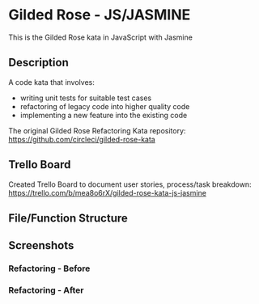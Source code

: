 # Gilded Rose - JS/JASMINE

This is the Gilded Rose kata in JavaScript with Jasmine

## Description

A code kata that involves:

- writing unit tests for suitable test cases
- refactoring of legacy code into higher quality code
- implementing a new feature into the existing code

The original Gilded Rose Refactoring Kata repository:
https://github.com/circleci/gilded-rose-kata

## Trello Board

Created Trello Board to document user stories, process/task breakdown:
https://trello.com/b/mea8o6rX/gilded-rose-kata-js-jasmine

## File/Function Structure


## Screenshots

### Refactoring - Before


### Refactoring - After
